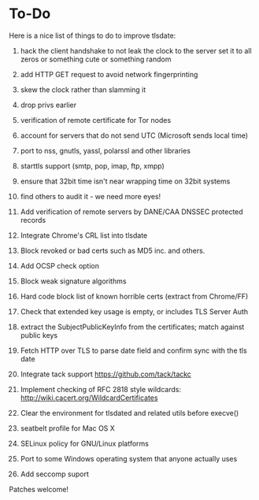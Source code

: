 To-Do
=====

Here is a nice list of things to do to improve tlsdate:

1.  hack the client handshake to not leak the clock to the server
    set it to all zeros or something cute or something random

3.  add HTTP GET request to avoid network fingerprinting
6.  skew the clock rather than slamming it
7.  drop privs earlier
11. verification of remote certificate for Tor nodes
13. account for servers that do not send UTC (Microsoft sends local time)
14. port to nss, gnutls, yassl, polarssl and other libraries
15. starttls support (smtp, pop, imap, ftp, xmpp)
16. ensure that 32bit time isn't near wrapping time on 32bit systems
17. find others to audit it - we need more eyes!
20. Add verification of remote servers by DANE/CAA DNSSEC protected records
21. Integrate Chrome's CRL list into tlsdate
22. Block revoked or bad certs such as MD5 inc. and others.
24. Add OCSP check option
25. Block weak signature algorithms
26. Hard code block list of known horrible certs (extract from Chrome/FF)
28. Check that extended key usage is empty, or includes TLS Server Auth
29. extract the SubjectPublicKeyInfo from the certificates; match against
    public keys
31. Fetch HTTP over TLS to parse date field and confirm sync with the tls date
32. Integrate tack support https://github.com/tack/tackc
33. Implement checking of RFC 2818 style wildcards:
    http://wiki.cacert.org/WildcardCertificates
34. Clear the environment for tlsdated and related utils before execve()
35. seatbelt profile for Mac OS X
36. SELinux policy for GNU/Linux platforms
37. Port to some Windows operating system that anyone actually uses
38. Add seccomp suport

Patches welcome!
